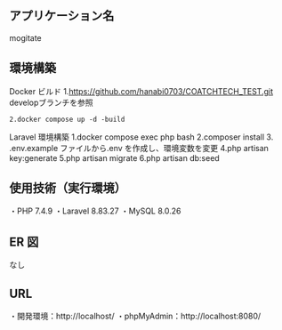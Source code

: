 ## アプリケーション名
mogitate

## 環境構築
Docker ビルド 
    1.https://github.com/hanabi0703/COATCHTECH_TEST.git
    developブランチを参照

    2.docker compose up -d -build

Laravel 環境構築
    1.docker compose exec php bash
    2.composer install 3. .env.example ファイルから.env を作成し、環境変数を変更
    4.php artisan key:generate
    5.php artisan migrate
    6.php artisan db:seed

## 使用技術（実行環境）

・PHP 7.4.9
・Laravel 8.83.27
・MySQL 8.0.26

## ER 図

なし

## URL

・開発環境：http://localhost/
・phpMyAdmin：http://localhost:8080/
